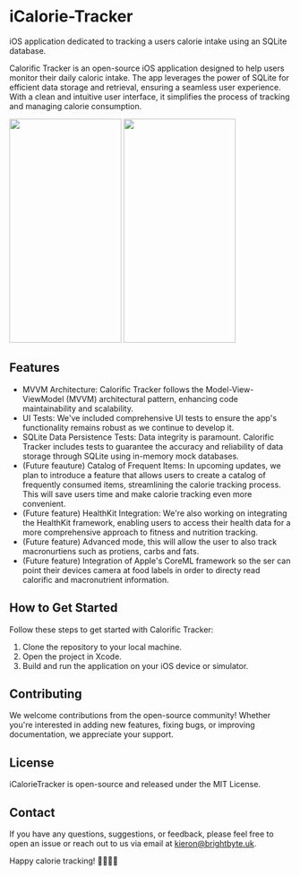 # iCalorie-Tracker
iOS application dedicated to tracking a users calorie intake using an SQLite database. 

Calorific Tracker is an open-source iOS application designed to help users monitor their daily caloric intake. The app leverages the power of SQLite for efficient data storage and retrieval, ensuring a seamless user experience. 
With a clean and intuitive user interface, it simplifies the process of tracking and managing calorie consumption.


<img src="https://kmc-technologies.ltd/icalorietracker/images/MainScreen.png" width="200" height="400" />

<img src="https://kmc-technologies.ltd/iCalorieTracker/images/AddScreen.png" width="200" height="400" />



<h2>
Features
</h2>

<ul>
  <li>
    MVVM Architecture: Calorific Tracker follows the Model-View-ViewModel (MVVM) architectural pattern, enhancing code maintainability and scalability.
  </li>
  <li>
    UI Tests: We've included comprehensive UI tests to ensure the app's functionality remains robust as we continue to develop it.
  </li>
  <li>
    SQLite Data Persistence Tests: Data integrity is paramount. Calorific Tracker includes tests to guarantee the accuracy and reliability of data storage through SQLite using in-memory mock databases.
  </li>
  <li>
    (Future feauture) Catalog of Frequent Items: In upcoming updates, we plan to introduce a feature that allows users to create a catalog of frequently consumed items, streamlining the calorie tracking process. This will save users time and make calorie tracking even more convenient.
  </li>
  <li>
    (Future feature) HealthKit Integration: We're also working on integrating the HealthKit framework, enabling users to access their health data for a more comprehensive approach to fitness and nutrition tracking.
  </li>
  <li>
    (Future feature) Advanced mode, this will allow the user to also track macronurtiens such as protiens, carbs and fats.
  </li>
  <li>
    (Future feature) Integration of Apple's CoreML framework so the ser can point their devices camera at food labels in order to directy read calorific and macronutrient information. 
  </li>
</ul>

<h2>
  How to Get Started
</h2>

Follow these steps to get started with Calorific Tracker:

<ol>
  <li>
    Clone the repository to your local machine.
  </li>
  <li>
    Open the project in Xcode.
  </li>
  <li>
    Build and run the application on your iOS device or simulator.
  </li>
</ol>

<h2>
  Contributing
</h2>

We welcome contributions from the open-source community! Whether you're interested in adding new features, fixing bugs, or improving documentation, we appreciate your support.

<h2>
  License
</h2>

iCalorieTracker is open-source and released under the MIT License.

<h2>
  Contact
</h2>

If you have any questions, suggestions, or feedback, please feel free to open an issue or reach out to us via email at kieron@brightbyte.uk.

Happy calorie tracking! 🍏🥦🏋️‍♂️
